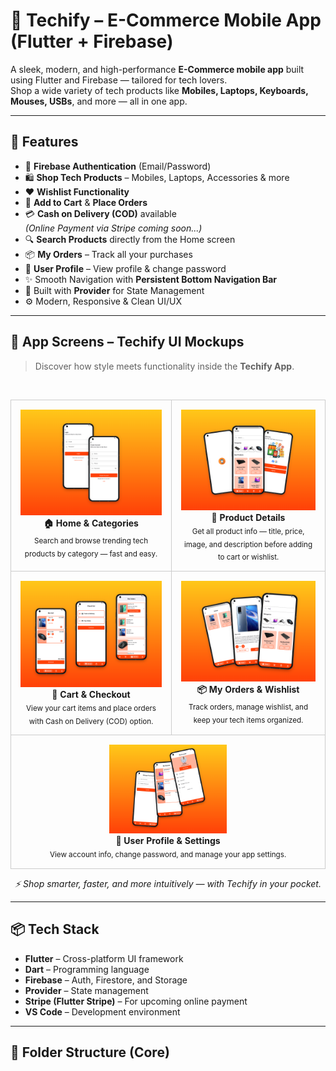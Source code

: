 # 🛒 Techify – E-Commerce Mobile App (Flutter + Firebase)

A sleek, modern, and high-performance **E-Commerce mobile app** built using Flutter and Firebase — tailored for tech lovers.  
Shop a wide variety of tech products like **Mobiles, Laptops, Keyboards, Mouses, USBs**, and more — all in one app.

---

## 🚀 Features

- 🔐 **Firebase Authentication** (Email/Password)
- 🛍️ **Shop Tech Products** – Mobiles, Laptops, Accessories & more
- ❤️ **Wishlist Functionality**
- 🛒 **Add to Cart** & **Place Orders**
- 💳 **Cash on Delivery (COD)** available  
  *(Online Payment via Stripe coming soon...)*
- 🔍 **Search Products** directly from the Home screen
- 📦 **My Orders** – Track all your purchases
- 👤 **User Profile** – View profile & change password
- ✨ Smooth Navigation with **Persistent Bottom Navigation Bar**
- 🧠 Built with **Provider** for State Management
- ⚙️ Modern, Responsive & Clean UI/UX

---

## 📱 App Screens – Techify UI Mockups

> Discover how style meets functionality inside the **Techify App**.

<br>

<table width="100%" align="center" cellspacing="10">
  <tr>
    <td align="center" valign="top" style="border: 1px solid #ccc; padding: 15px;">
      <img src="assets/screenshots/mockup1.png" width="100%" alt="Home & Categories" /><br/>
      <b>🏠 Home & Categories</b><br/>
      <sub>Search and browse trending tech products by category — fast and easy.</sub>
    </td>
    <td align="center" valign="top" style="border: 1px solid #ccc; padding: 15px;">
      <img src="assets/screenshots/mockup2.png" width="100%" alt="Product Details" /><br/>
      <b>🔎 Product Details</b><br/>
      <sub>Get all product info — title, price, image, and description before adding to cart or wishlist.</sub>
    </td>
  </tr>
  <tr>
    <td align="center" valign="top" style="border: 1px solid #ccc; padding: 15px;">
      <img src="assets/screenshots/mockup3.png" width="100%" alt="Cart & Checkout" /><br/>
      <b>🛒 Cart & Checkout</b><br/>
      <sub>View your cart items and place orders with Cash on Delivery (COD) option.</sub>
    </td>
    <td align="center" valign="top" style="border: 1px solid #ccc; padding: 15px;">
      <img src="assets/screenshots/mockup4.png" width="100%" alt="My Orders & Wishlist" /><br/>
      <b>📦 My Orders & Wishlist</b><br/>
      <sub>Track orders, manage wishlist, and keep your tech items organized.</sub>
    </td>
  </tr>
  <tr>
    <td colspan="2" align="center" valign="top" style="border: 1px solid #ccc; padding: 15px;">
      <img src="assets/screenshots/mockup5.png" width="40%" alt="Profile Screen" /><br/>
      <b>👤 User Profile & Settings</b><br/>
      <sub>View account info, change password, and manage your app settings.</sub>
    </td>
  </tr>
</table>

<p align="center">
  <i>⚡ Shop smarter, faster, and more intuitively — with Techify in your pocket.</i>
</p>

---

## 📦 Tech Stack

- **Flutter** – Cross-platform UI framework  
- **Dart** – Programming language  
- **Firebase** – Auth, Firestore, and Storage  
- **Provider** – State management  
- **Stripe (Flutter Stripe)** – For upcoming online payment  
- **VS Code** – Development environment  

---

## 📁 Folder Structure (Core)


<!-- # techify

A new Flutter project.

## Getting Started

This project is a starting point for a Flutter application.

A few resources to get you started if this is your first Flutter project:

- [Lab: Write your first Flutter app](https://docs.flutter.dev/get-started/codelab)
- [Cookbook: Useful Flutter samples](https://docs.flutter.dev/cookbook)

For help getting started with Flutter development, view the
[online documentation](https://docs.flutter.dev/), which offers tutorials,
samples, guidance on mobile development, and a full API reference. -->
